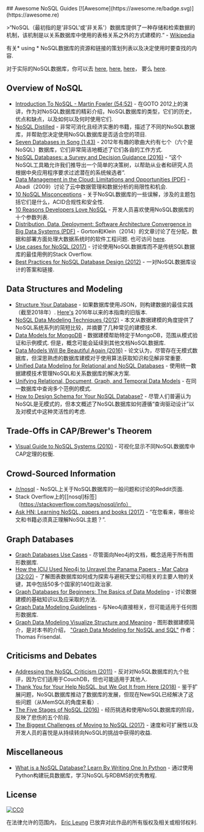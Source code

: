 <div class="github-widget" data-repo="erictleung/awesome-nosql-guides"></div>
<script async src="https://pagead2.googlesyndication.com/pagead/js/adsbygoogle.js"></script><ins class="adsbygoogle" style="display:block" data-ad-client="ca-pub-6890694312814945" data-ad-slot="5473692530" data-ad-format="auto"  data-full-width-responsive="true"></ins><script>(adsbygoogle = window.adsbygoogle || []).push({});</script>
## Awesome NoSQL Guides [![Awesome](https://awesome.re/badge.svg)](https://awesome.re)

 &gt;“NoSQL（最初指的是&#39;非SQL&#39;或&#39;非关系&#39;）数据库提供了一种存储和检索数据的机制，该机制是以关系数据库中使用的表格关系之外的方式建模的.”   -  [Wikipedia](https://en.wikipedia.org/wiki/NoSQL)

有关* using * NoSQL数据库的资源和链接的策划列表以及决定使用时要查找的内容.

对于实际的NoSQL数据库，你可以去 [here](https://github.com/sindresorhus/awesome#databases), [here](http://nosql-database.org), [here](https://github.com/igorbarinov/awesome-data-engineering#databases)， 要么 [here](https://github.com/kahun/awesome-sysadmin#nosql).





## Overview of NoSQL

- [Introduction To NoSQL - Martin Fowler (54:52)](https://youtu.be/qI_g07C_Q5I) - 在GOTO 2012上的演讲，作为对NoSQL数据库的精彩介绍，NoSQL数据库的类型，它们的历史，优点和缺点，以及如何以及何时使用它们.
- [NoSQL Distilled](http://martinfowler.com/books/nosql.html) - 非常可消化且经济实惠的书籍，描述了不同的NoSQL数据库，并帮助您决定使用NoSQL数据库是否适合您的项目.
- [Seven Databases in Song (1:43)](https://youtu.be/jyx8iP5tfCI) -  2012年有趣的歌曲大约有七个（六个是NoSQL）数据库，它们非常简洁地概述了它们各自的工作方式.
- [NoSQL Databases: a Survey and Decision Guidance (2016)](https://medium.com/baqend-blog/nosql-databases-a-survey-and-decision-guidance-ea7823a822d#.nhzop4d23) - “这个NoSQL工具箱允许我们推导出一个简单的决策树，以帮助从业者和研究人员根据中央应用程序要求过滤潜在的系统候选者”.
- [Data Management in the Cloud: Limitations and Opportunities (PDF)](http://www.cs.yale.edu/homes/dna/papers/abadi-cloud-ieee09.pdf) -  Abadi（2009）讨论了云中数据管理和数据分析的局限性和机会.
- [10 NoSQL Misconceptions](http://www.dummies.com/how-to/content/10-nosql-misconceptions.html) - 关于NoSQL数据库的一些误解，涉及的主题包括它们是什么，ACID合规性和安全性.
- [10 Reasons Developers Love NoSQL](http://www.dummies.com/programming/big-data/10-reasons-developers-love-nosql/) - 开发人员喜欢使用NoSQL数据库的十个参数列表.
- [Distribution, Data, Deployment: Software Architecture Convergence in Big Data Systems (PDF)](https://resources.sei.cmu.edu/library/asset-view.cfm?assetID=90909)   -  Gorton和Klein（2014）的文章讨论了在分配，数据和部署方面处理大数据系统时的软件工程问题.  也可访问 [here](https://doi.org/10.1109/MS.2014.51).
- [Use cases for NoSQL (2017)](https://stackoverflow.com/questions/2875432/use-cases-for-nosql) - 讨论使用NoSQL数据库而不是传统SQL数据库的最佳用例的Stack Overflow.
- [Best Practices for NoSQL Database Design (2012)](https://softwareengineering.stackexchange.com/q/158790/) - 一对NoSQL数据库设计的答案和链接.


## Data Structures and Modeling

- [Structure Your Database](https://firebase.google.com/docs/database/android/structure-data) - 如果数据库使用JSON，则构建数据的最佳实践（截至2018年）. [Here's](https://www.firebase.com/docs/web/guide/structuring-data.html) 2016年以来的本指南的旧版本.
- [NoSQL Data Modeling Techniques (2012)](https://highlyscalable.wordpress.com/2012/03/01/nosql-data-modeling-techniques/) - 本文从数据建模的角度提供了NoSQL系统系列的简短比较，并摘要了几种常见的建模技术.
- [Data Models for MongoDB](https://docs.mongodb.com/manual/data-modeling/)   - 数据建模帮助特定于MongoDB，范围从模式验证和示例模式.  但是，概念可能会延续到其他文档NoSQL数据库.
- [Data Models Will Be Beautiful Again (2016)](https://tdwi.org/articles/2016/11/22/data-models-will-be-beautiful-again.aspx) - 论文认为，尽管存在无模式数据库，但深思熟虑的数据库建模对于使用算法获取知识和见解非常重要.
- [Unified Data Modeling for Relational and NoSQL Databases](https://www.infoq.com/articles/unified-data-modeling-for-relational-and-nosql-databases) - 使用统一数据建模技术管理NoSQL和关系数据库的解决方案.
- [Unifying Relational, Document, Graph, and Temporal Data Models](https://fauna.com/blog/unifying-relational-document-graph-and-temporal-data-models) - 在同一数据库中查询多个范例的模式.
- [How to Design Schema for Your NoSQL Database?](https://www.dataversity.net/how-to-design-schema-for-your-nosql-database/#) - 尽管人们普遍认为NoSQL是无模式的，但本文概述了NoSQL数据库如何遵循“查询驱动设计”以及对模式中这种灵活性的考虑.


## Trade-Offs in CAP/Brewer's Theorem

- [Visual Guide to NoSQL Systems (2010)](http://blog.nahurst.com/visual-guide-to-nosql-systems) - 可视化显示不同NoSQL数据库中CAP定理的权衡.


## Crowd-Sourced Information

- [/r/nosql](https://www.reddit.com/r/nosql) -  NoSQL上关于NoSQL数据库的一般问题和讨论的Reddit页面.
-  Stack Overflow上的[[nosql]标签]（https://stackoverflow.com/tags/nosql/info）
- [Ask HN: Learning NoSQL, papers and books (2017)](https://news.ycombinator.com/item?id=15427932) - “在您看来，哪些论文和书籍必须真正理解NoSQL主题？”.


## Graph Databases

- [Graph Databases Use Cases](https://neo4j.com/use-cases/) - 尽管面向Neo4j的文档，概念适用于所有图形数据库.
- [How the ICIJ Used Neo4j to Unravel the Panama Papers - Mar Cabra (32:02)](https://youtu.be/S20XMQyvANY) - 了解图表数据库如何成为探索与避税天堂公司相关的主要人物的关键，其中包括50多个国家的140位政治家.
- [Graph Databases for Beginners: The Basics of Data Modeling](https://neo4j.com/blog/data-modeling-basics/) - 讨论数据建模的基础知识以及应采取的方法.
- [Graph Data Modeling Guidelines](https://neo4j.com/developer/guide-data-modeling/) - 与Neo4j直接相关，但可能适用于任何图形数据库.
- [Graph Data Modeling Visualize Structure and Meaning](http://www.graphdatamodeling.com) - 图形数据建模简介，是对本书的介绍， ["Graph Data Modeling for NoSQL and SQL"](https://technicspub.com/graph-data-modeling/) 作者：Thomas Frisendal.


## Criticisms and Debates

- [Addressing the NoSQL Criticism (2011)](http://bradley-holt.com/2011/07/addressing-the-nosql-criticism/) - 反对对NoSQL数据库的九个批评，因为它们适用于CouchDB，但也可能适用于其他人.
- [Thank You for Your Help NoSQL, but We Got It from Here (2018)](http://blog.memsql.com/nosql/) - 鉴于扩展问题，NoSQL数据库推动了数据库的发展，但现在NewSQL已经解决了这些问题（从MemSQL的角度来看）.
- [The Five Stages of NoSQL (2016)](https://sookocheff.com/post/opinion/the-five-stages-of-nosql/) - 经历挑选和使用NoSQL数据库的阶段，反映了悲伤的五个阶段.
- [The Biggest Challenges of Moving to NoSQL (2017)](https://dzone.com/articles/the-biggest-challenges-of-moving-to-nosql) - 速度和可扩展性以及开发人员的喜悦是从持续转向NoSQL的挑战中获得的收益.


## Miscellaneous

- [What is a NoSQL Database? Learn By Writing One In Python](https://jeffknupp.com/blog/2014/09/01/what-is-a-nosql-database-learn-by-writing-one-in-python/) - 通过使用Python构建玩具数据库，学习NoSQL与RDBMS的优秀教程.


## License

[![CC0](http://mirrors.creativecommons.org/presskit/buttons/88x31/svg/cc-zero.svg)](https://creativecommons.org/publicdomain/zero/1.0/)

在法律允许的范围内， [Eric Leung](https://erictleung.com) 已放弃对此作品的所有版权及相关或相邻权利.
